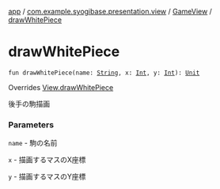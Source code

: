 [app](../../index.md) / [com.example.syogibase.presentation.view](../index.md) / [GameView](index.md) / [drawWhitePiece](./draw-white-piece.md)

# drawWhitePiece

`fun drawWhitePiece(name: `[`String`](https://kotlinlang.org/api/latest/jvm/stdlib/kotlin/-string/index.html)`, x: `[`Int`](https://kotlinlang.org/api/latest/jvm/stdlib/kotlin/-int/index.html)`, y: `[`Int`](https://kotlinlang.org/api/latest/jvm/stdlib/kotlin/-int/index.html)`): `[`Unit`](https://kotlinlang.org/api/latest/jvm/stdlib/kotlin/-unit/index.html)

Overrides [View.drawWhitePiece](../../com.example.syogibase.presentation.contact/-game-view-contact/-view/draw-white-piece.md)

後手の駒描画

### Parameters

`name` - 駒の名前

`x` - 描画するマスのX座標

`y` - 描画するマスのY座標